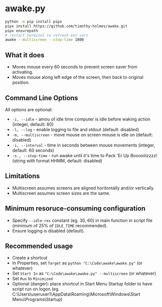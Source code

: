 # awake.py

```bash
python -m pip install pipx
pipx install https://github.com/timothy-holmes/awake.git
pipx ensurepath
# restart terminal to refresh env vars
awake --multiscreen --stop-time 1800
```

## What it does

- Moves mouse every 60 seconds to prevent screen saver from activating.
- Moves mouse along left edge of the screen, then back to original position.

## Command Line Options

All options are optional:

- `-i, --idle` - amou of idle time computer is idle before waking action (integer, default: 60)
- `-l, --log` - enable logging to file and stdout (default: disabled)
- `-m, --multiscreen` - move mouse on screen mouse is idle on (default: disabled)
- `-i, --interval` - time in seconds between mouse movements (integer, default: 60 seconds)
- `-s., --stop-time` - run awake until it's time to Pack 'Er Up Booooiiizzzz! (string with format HHMM, default: disabled)

## Limitations

- Multiscreen assumes screens are aligned horitontally and/or vertically.
- Multiscreen assumes screen sizes are the same.

## Minimum resoruce-consuming configuration

- Specify `--idle-res` constant (eg. 30, 60) in main function in script file (minimum of 25% of `IDLE_TIME` recommended).
- Ensure logging is disabled (default).

## Recommended usage

- Create a shortcut
- In Properties, set `Target` as `python "C:\Code\awake\awake.py"` (or whatever)
- Set `Start In` as `"C:\Code\awake\awake.py" --multiscreen` (or whatever)
- Set `Run` to `Minimized`
- Optional (danger): place shortcut in Start Menu Startup folder to have script run on logon (eg. C:\Users\useruser1\AppData\Roaming\Microsoft\Windows\Start Menu\Programs\Startup)

